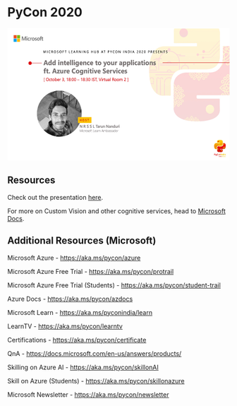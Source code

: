 # PyCon 2020
<img src="session.jpg" height=300 width=533.313573>

## Resources
Check out the presentation <a href="https://github.com/TarunNanduri/PyCon2020/blob/master/PyCon2020.pptx">here</a>.

For more on Custom Vision and other cognitive services, head to <a href="https://docs.microsoft.com/en-in/azure/cognitive-services/">Microsoft Docs</a>.  

## Additional Resources (Microsoft)

Microsoft Azure - https://aka.ms/pycon/azure

Microsoft Azure Free Trial - https://aka.ms/pycon/protrail

Microsoft Azure Free Trial (Students) - https://aka.ms/pycon/student-trail

Azure Docs - https://aka.ms/pycon/azdocs

Microsoft Learn - https://aka.ms/pyconindia/learn

LearnTV - https://aka.ms/pycon/learntv

Certifications - https://aka.ms/pycon/certificate

QnA - https://docs.microsoft.com/en-us/answers/products/

Skilling on Azure AI - https://aka.ms/pycon/skillonAI

Skill on Azure (Students) - https://aka.ms/pycon/skillonazure

Microsoft Newsletter - https://aka.ms/pycon/newsletter
